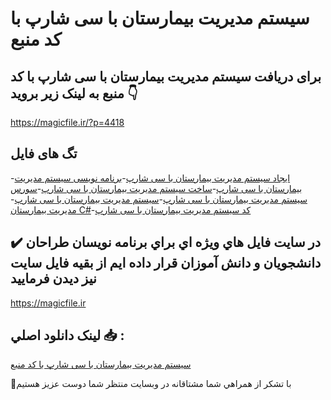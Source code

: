 # سیستم مدیریت بیمارستان با سی شارپ با کد منبع

## برای دریافت سیستم مدیریت بیمارستان با سی شارپ با کد منبع به لینک زیر بروید 👇

https://magicfile.ir/?p=4418

## تگ های فایل

-[ایجاد سیستم مدیریت بیمارستان با سی شارپ](https://magicfile.ir/product/%d8%b3%db%8c%d8%b3%d8%aa%d9%85-%d9%85%d8%af%db%8c%d8%b1%db%8c%d8%aa-%d8%a8%db%8c%d9%85%d8%a7%d8%b1%d8%b3%d8%aa%d8%a7%d9%86-%d8%a8%d8%a7-%d8%b3%db%8c-%d8%b4%d8%a7%d8%b1%d9%be/)-[برنامه نویسی سیستم مدیریت بیمارستان با سی شارپ](https://magicfile.ir/product/%d8%b3%db%8c%d8%b3%d8%aa%d9%85-%d9%85%d8%af%db%8c%d8%b1%db%8c%d8%aa-%d8%a8%db%8c%d9%85%d8%a7%d8%b1%d8%b3%d8%aa%d8%a7%d9%86-%d8%a8%d8%a7-%d8%b3%db%8c-%d8%b4%d8%a7%d8%b1%d9%be/)-[ساخت سیستم مدیریت بیمارستان با سی شارپ](https://magicfile.ir/product/%d8%b3%db%8c%d8%b3%d8%aa%d9%85-%d9%85%d8%af%db%8c%d8%b1%db%8c%d8%aa-%d8%a8%db%8c%d9%85%d8%a7%d8%b1%d8%b3%d8%aa%d8%a7%d9%86-%d8%a8%d8%a7-%d8%b3%db%8c-%d8%b4%d8%a7%d8%b1%d9%be/)-[سورس سیستم مدیریت بیمارستان با سی شارپ](https://magicfile.ir/product/%d8%b3%db%8c%d8%b3%d8%aa%d9%85-%d9%85%d8%af%db%8c%d8%b1%db%8c%d8%aa-%d8%a8%db%8c%d9%85%d8%a7%d8%b1%d8%b3%d8%aa%d8%a7%d9%86-%d8%a8%d8%a7-%d8%b3%db%8c-%d8%b4%d8%a7%d8%b1%d9%be/)-[سیستم مدیریت بیمارستان با سی شارپ](https://magicfile.ir/product/%d8%b3%db%8c%d8%b3%d8%aa%d9%85-%d9%85%d8%af%db%8c%d8%b1%db%8c%d8%aa-%d8%a8%db%8c%d9%85%d8%a7%d8%b1%d8%b3%d8%aa%d8%a7%d9%86-%d8%a8%d8%a7-%d8%b3%db%8c-%d8%b4%d8%a7%d8%b1%d9%be/)-[مدیریت بیمارستان C#](https://magicfile.ir/product/%d8%b3%db%8c%d8%b3%d8%aa%d9%85-%d9%85%d8%af%db%8c%d8%b1%db%8c%d8%aa-%d8%a8%db%8c%d9%85%d8%a7%d8%b1%d8%b3%d8%aa%d8%a7%d9%86-%d8%a8%d8%a7-%d8%b3%db%8c-%d8%b4%d8%a7%d8%b1%d9%be/)-[کد سیستم مدیریت بیمارستان با سی شارپ](https://magicfile.ir/product/%d8%b3%db%8c%d8%b3%d8%aa%d9%85-%d9%85%d8%af%db%8c%d8%b1%db%8c%d8%aa-%d8%a8%db%8c%d9%85%d8%a7%d8%b1%d8%b3%d8%aa%d8%a7%d9%86-%d8%a8%d8%a7-%d8%b3%db%8c-%d8%b4%d8%a7%d8%b1%d9%be/)

## ✔️ در سايت فايل هاي ويژه اي براي برنامه نويسان طراحان دانشجويان و دانش آموزان قرار داده ايم از بقيه فايل سايت نيز ديدن فرماييد

https://magicfile.ir


## لينک دانلود اصلي 📥 :

[سیستم مدیریت بیمارستان با سی شارپ با کد منبع](https://magicfile.ir/product/%d8%b3%db%8c%d8%b3%d8%aa%d9%85-%d9%85%d8%af%db%8c%d8%b1%db%8c%d8%aa-%d8%a8%db%8c%d9%85%d8%a7%d8%b1%d8%b3%d8%aa%d8%a7%d9%86-%d8%a8%d8%a7-%d8%b3%db%8c-%d8%b4%d8%a7%d8%b1%d9%be/) 


🙏با تشکر از همراهي شما مشتاقانه در وبسایت منتظر شما دوست عزیز هستیم

